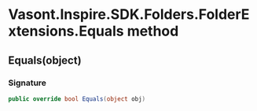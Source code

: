 # Vasont.Inspire.SDK.Folders.FolderExtensions.Equals method
## Equals(object)
### Signature
```csharp
public override bool Equals(object obj)
```
